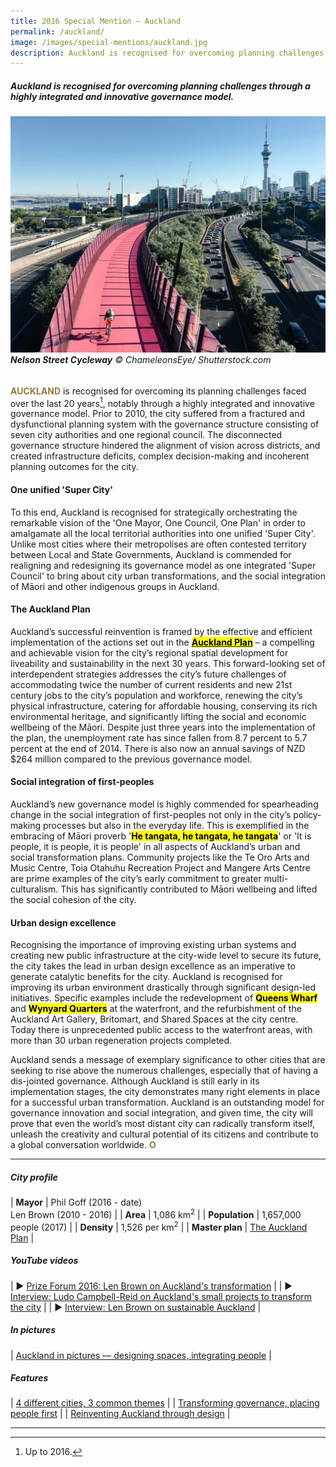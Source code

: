 ```yaml
---
title: 2016 Special Mention — Auckland
permalink: /auckland/
image: /images/special-mentions/auckland.jpg
description: Auckland is recognised for overcoming planning challenges through a highly integrated and innovative governance model.
---
```


##### Auckland is recognised for overcoming planning challenges through a highly integrated and innovative governance model.

###### ![Auckland](/images/special-mentions/auckland.jpg)**Nelson Street Cycleway** © ChameleonsEye/ Shutterstock.com

<b><font color="#967942">AUCKLAND</font></b> is recognised for overcoming its planning challenges faced over the last 20 years[^1], notably through a highly integrated and innovative governance model. Prior to 2010, the city suffered from a fractured and dysfunctional planning system with the governance structure consisting of seven city authorities and one regional council. The disconnected governance structure hindered the alignment of vision across districts, and created infrastructure deficits, complex decision-making and incoherent planning outcomes for the city. 

#### **One unified 'Super City'**

To this end, Auckland is recognised for strategically orchestrating the remarkable vision of the 'One Mayor, One Council, One Plan' in order to amalgamate all the local territorial authorities into one unified 'Super City'. Unlike most cities where their metropolises are often contested territory between Local and State Governments, Auckland is commended for realigning and redesigning its governance model as one integrated 'Super Council' to bring about city urban transformations, and the social integration of Māori and other indigenous groups in Auckland.

#### **The Auckland Plan**

Auckland’s successful reinvention is framed by the effective and efficient implementation of the actions set out in the [**<mark>Auckland Plan</mark>**](https://www.aucklandcouncil.govt.nz/plans-projects-policies-reports-bylaws/our-plans-strategies/auckland-plan/Pages/default.aspx) – a compelling and achievable vision for the city’s regional spatial development for liveability and sustainability in the next 30 years. This forward-looking set of interdependent strategies addresses the city’s future challenges of accommodating twice the number of current residents and new 21st century jobs to the city’s population and workforce, renewing the city’s physical infrastructure, catering for affordable housing, conserving its rich environmental heritage, and significantly lifting the social and economic wellbeing of the Māori. Despite just three years into the implementation of the plan, the unemployment rate has since fallen from 8.7 percent to 5.7 percent at the end of 2014. There is also now an annual savings of NZD $264 million compared to the previous governance model.

#### **Social integration of first-peoples**

Auckland’s new governance model is highly commended for spearheading change in the social integration of first-peoples not only in the city’s policy-making processes but also in the everyday life. This is exemplified in the embracing of Māori proverb '**<mark>He tangata, he tangata, he tangata</mark>**' or 'It is people, it is people, it is people' in all aspects of Auckland’s urban and social transformation plans. Community projects like the Te Oro Arts and Music Centre, Toia Otahuhu Recreation Project and Mangere Arts Centre are prime examples of the city’s early commitment to greater multi-culturalism. This has significantly contributed to Māori wellbeing and lifted the social cohesion of the city.

#### **Urban design excellence**

Recognising the importance of improving existing urban systems and creating new public infrastructure at the city-wide level to secure its future, the city takes the lead in urban design excellence as an imperative to generate catalytic benefits for the city. Auckland is recognised for improving its urban environment drastically through significant design-led initiatives. Specific examples include the redevelopment of **<mark>Queens Wharf</mark>** and **<mark>Wynyard Quarters</mark>** at the waterfront, and the refurbishment of the Auckland Art Gallery, Britomart, and Shared Spaces at the city centre. Today there is unprecedented public access to the waterfront areas, with more than 30 urban regeneration projects completed.

Auckland sends a message of exemplary significance to other cities that are seeking to rise above the numerous challenges, especially that of having a dis-jointed governance. Although Auckland is still early in its implementation stages, the city demonstrates many right elements in place for a successful urban transformation. Auckland is an outstanding model for governance innovation and social integration, and given time, the city will prove that even the world’s most distant city can radically transform itself, unleash the creativity and cultural potential of its citizens and contribute to a global conversation worldwide. **<font color="#967942">O</font>**

---

##### **City profile** 

| **Mayor** | Phil Goff (2016 - date) <br> Len Brown (2010 - 2016) |
| **Area** | 1,086 km<sup>2</sup> |
| **Population** | 1,657,000 people (2017) | 
| **Density** | 1,526 per km<sup>2</sup> |
| **Master plan** | [The Auckland Plan](https://www.aucklandcouncil.govt.nz/plans-projects-policies-reports-bylaws/our-plans-strategies/auckland-plan/Pages/default.aspx) |

##### **YouTube videos** 

| ▶️ [Prize Forum 2016: Len Brown on Auckland's transformation](https://youtu.be/hip3JkAR0-k) |
| ▶️ [Interview: Ludo Campbell-Reid on Auckland's small projects to transform the city](https://youtu.be/37H5yfZjvWw) |
| ▶️ [Interview: Len Brown on sustainable Auckland](https://youtu.be/_rwWe8iXwrQ) |

##### **In pictures** 

| [Auckland in pictures — designing spaces, integrating people](/resources/in-pictures/auckland/) |

#####  **Features** 

| [4 different cities, 3 common themes](/resources/features/four-different-cities/) |
| [Transforming governance, placing people first](/resources/features/transforming-governance-placing-people-first/) |
| [Reinventing Auckland through design](/resources/features/reinventing-auckland-through-design/) |

---

[^1]: Up to 2016.
